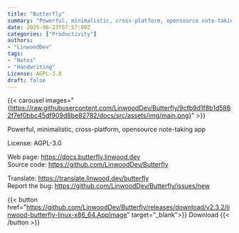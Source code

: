 ```yaml
---
title: "Butterfly"
summary: "Powerful, minimalistic, cross-platform, opensource note-taking app"
date: 2025-06-23T07:57:00Z
categories: ["Productivity"]
authors:
- "LinwoodDev"
tags: 
- "Notes"
- "Handwriting"
License: AGPL-3.0
draft: false
---
```


{{< carousel images="{https://raw.githubusercontent.com/LinwoodDev/Butterfly/9cfb9d1f8b1d5862f7ef0bbc45df909d8be82782/docs/src/assets/img/main.png}" >}}

Powerful, minimalistic, cross-platform, opensource note-taking app

License: AGPL-3.0

Web page: <https://docs.butterfly.linwood.dev>  
Source code: <https://github.com/LinwoodDev/Butterfly>

Translate: <https://translate.linwood.dev/butterfly>  
Report the bug: <https://github.com/LinwoodDev/Butterfly/issues/new>  

{{< button href="https://github.com/LinwoodDev/Butterfly/releases/download/v2.3.2/linwood-butterfly-linux-x86_64.AppImage" target="_blank">}}
Download
{{< /button >}}